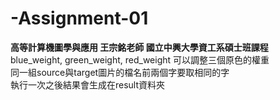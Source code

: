 # -Assignment-01
**高等計算機圖學與應用 王宗銘老師 國立中興大學資工系碩士班課程**  
blue_weight, green_weight, red_weight 可以調整三個原色的權重  
同一組source與target圖片的檔名前兩個字要取相同的字  
執行一次之後結果會生成在result資料夾  
